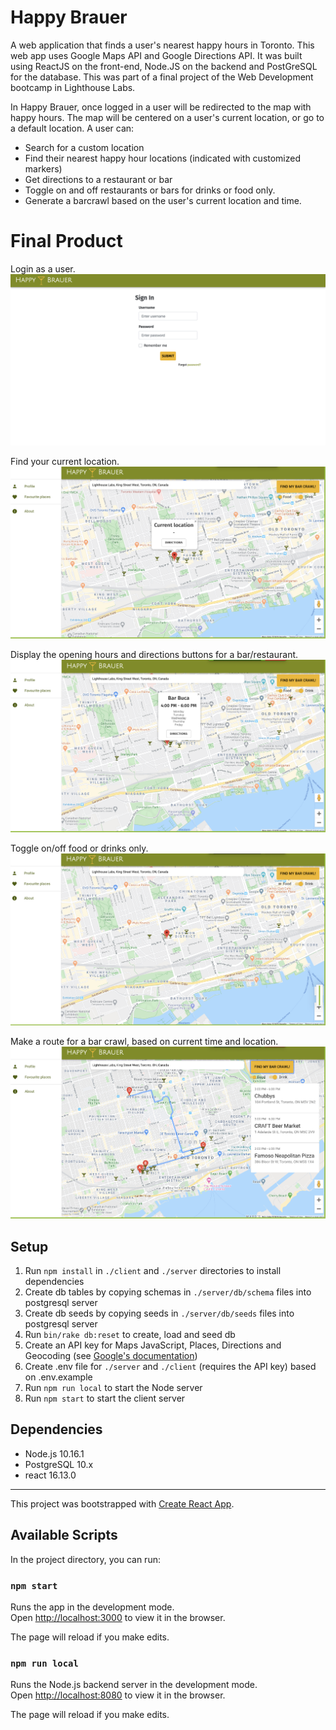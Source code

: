 # Happy Brauer
A web application that finds a user's nearest happy hours in Toronto. This web app uses Google Maps API and Google Directions API. It was built using ReactJS on the front-end, Node.JS on the backend and PostGreSQL for the database. This was part of a final project of the Web Development bootcamp in Lighthouse Labs.

In Happy Brauer, once logged in a user will be redirected to the map with happy hours. The map will be centered on a user's current location, or go to a default location. A user can:

* Search for a custom location
* Find their nearest happy hour locations (indicated with customized markers)
* Get directions to a restaurant or bar
* Toggle on and off restaurants or bars for drinks or food only.
* Generate a barcrawl based on the user's current location and time. 

# Final Product

Login as a user.
!["Screenshot of Login Page"](docs/Login1.png)

Find your current location.
!["Screenshot of Current Location"](docs/CurrentLocation2.png)

Display the opening hours and directions buttons for a bar/restaurant.
!["Screenshot of custom marker"](docs/Marker3.png)

Toggle on/off food or drinks only.
!["Screenshot of food toggle"](docs/FoodToggle4.png)

Make a route for a bar crawl, based on current time and location.
!["Screenshot of bar crawl"](docs/BarCrawlFeature5.png)

## Setup

1. Run `npm install` in `./client` and `./server` directories to install dependencies
2. Create db tables by copying schemas in `./server/db/schema` files into postgresql server
3. Create db seeds by copying seeds in `./server/db/seeds` files into postgresql server
4. Run `bin/rake db:reset` to create, load and seed db
5. Create an API key for Maps JavaScript, Places, Directions and Geocoding (see [Google's documentation](https://developers.google.com/maps/documentation/javascript/get-api-key))
6. Create .env file for `./server` and `./client` (requires the API key) based on .env.example
7. Run `npm run local` to start the Node server
8. Run `npm start` to start the client server

## Dependencies

* Node.js 10.16.1
* PostgreSQL 10.x
* react 16.13.0

---
This project was bootstrapped with [Create React App](https://github.com/facebook/create-react-app).

## Available Scripts

In the project directory, you can run:

### `npm start`

Runs the app in the development mode.<br />
Open [http://localhost:3000](http://localhost:3000) to view it in the browser.

The page will reload if you make edits.<br />

### `npm run local`

Runs the Node.js backend server in the development mode.<br />
Open [http://localhost:8080](http://localhost:8080) to view it in the browser.

The page will reload if you make edits.<br />